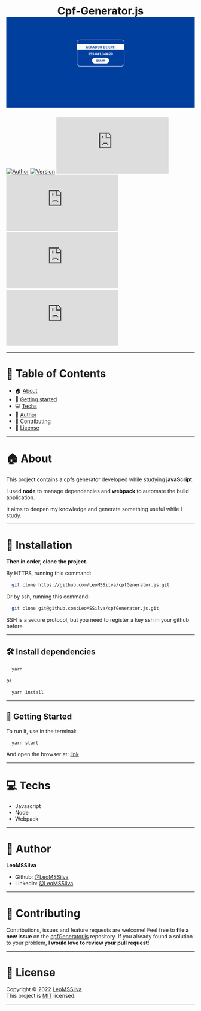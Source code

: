 <h1 align="center">Cpf-Generator.js
	<br/>
	<img src="./cpfGenerator.png">
	<br/>
</h1>

[![Author](https://img.shields.io/badge/author-LeoMSSilva-blue?style=flat-square)](https://github.com/LeoMSSilva)
[![Version](https://img.shields.io/badge/version-1.0.0-blue.svg?cacheSeconds=2592000)](https://github.com/LeoMSSilva)
[![Languages](https://img.shields.io/github/languages/count/LeoMSSilva/cpfGenerator.js?color=blue&style=flat-square)](#)
[![Stars](https://img.shields.io/github/stars/LeoMSSilva/cpfGenerator.js?color=blue&style=flat-square)](https://github.com/LeoMSSilva/cpfGenerator.js/stargazers)
[![Forks](https://img.shields.io/github/forks/LeoMSSilva/cpfGenerator.js?color=blue&style=flat-square)](https://github.com/LeoMSSilva/cpfGenerator.js/network/members)
[![Contributors](https://img.shields.io/github/contributors/LeoMSSilva/cpfGenerator.js?color=blue&style=flat-square)](https://github.com/LeoMSSilva/cpfGenerator.js/graphs/contributors)

---

# :pushpin: Table of Contents


- :house: [About](#house-about)
- :rocket: [Getting started](#rocket-getting-started)
- :computer: [Techs](#computer-techs)
- :bust_in_silhouette: [Author](#bust_in_silhouette-author)
- :handshake: [Contributing](#handshake-contributing)
- :scroll: [License](#scroll-license)

---

# :house: About

This project contains a cpfs generator developed while studying **javaScript**.

I used **node** to manage dependencies and **webpack** to automate the build application.

It aims to deepen my knowledge and generate something useful while I study.

---

# :dart: Installation

**Then in order, clone the project.**

By HTTPS, running this command:

```bash
  git clone https://github.com/LeoMSSilva/cpfGenerator.js.git
```

Or by ssh, running this command:

```bash
  git clone git@github.com:LeoMSSilva/cpfGenerator.js.git
```

SSH is a secure protocol, but you need to register a key ssh in your github before.

---

## :hammer_and_wrench: Install dependencies

```bash
  yarn
```

or

```bash
  yarn install
```

---

## :rocket: Getting Started

To run it, use in the terminal:

```bash
  yarn start
```

And open the browser at: [link](http://localhost:8080)

---

# :computer: Techs

- Javascript
- Node
- Webpack

---

# :bust_in_silhouette: Author

**LeoMSSilva**

- Github: [@LeoMSSilva](https://github.com/LeoMSSilva)
- LinkedIn: [@LeoMSSilva](https://linkedin.com/in/LeoMSSilva)

---

# :handshake: Contributing

Contributions, issues and feature requests are welcome! Feel free to **file a new issue** on the [cpfGenerator.js](https://github.com/LeoMSSilva/cpfGenerator.js/issues) repository. If you already found a solution to your problem, **I would love to review your pull request**!

---

# :scroll: License

Copyright :copyright: 2022 [LeoMSSilva](https://github.com/LeoMSSilva).
<br/>
This project is [MIT](https://github.com/LeoMSSilva/cpfGenerator.js/blob/main/LICENSE) licensed.

---
